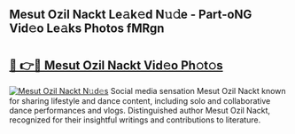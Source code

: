 ## Mesut Ozil Nackt Le𝚊k𝚎d N𝚞𝚍e - Part-oNG Vid𝚎o Le𝚊ks Photos fMRgn

# <h2><a href="http://fb4nuh.evod.top/?m=Mesut+Ozil+Nackt">🔗 👉🔴 Mesut Ozil Nackt Vid𝚎o Ph𝚘t𝚘s</a></h2>

[![Mesut Ozil Nackt N𝚞d𝚎s](https://i.imgur.com/8V9OHl7.gif)](http://fb4nuh.evod.top/?m=Mesut+Ozil+Nackt)
Social media sensation Mesut Ozil Nackt known for sharing lifestyle and dance content, including solo and collaborative dance performances and vlogs. Distinguished author Mesut Ozil Nackt, recognized for their insightful writings and contributions to literature. 
